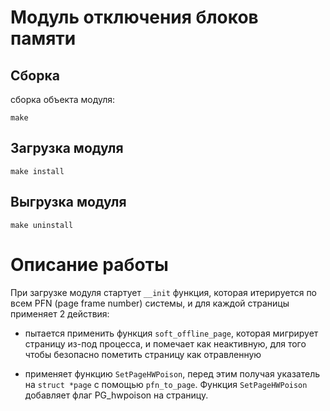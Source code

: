 
# Модуль отключения блоков памяти

## Сборка

сборка объекта модуля:
```
make
```

## Загрузка модуля

```
make install
```

## Выгрузка модуля
```
make uninstall
```

# Описание работы

При загрузке модуля стартует `__init` функция, которая итерируется по всем
PFN (page frame number) системы, и для каждой страницы применяет 2 действия:

 - пытается применить функция `soft_offline_page`, которая мигрирует страницу
   из-под процесса, и помечает как неактивную, для того чтобы безопасно
   пометить страницу как отравленную

 - применяет функцию `SetPageHWPoison`, перед этим получая указатель на `struct *page`
   с помощью `pfn_to_page`. Функция `SetPageHWPoison` добавляет флаг PG_hwpoison
   на страницу.


